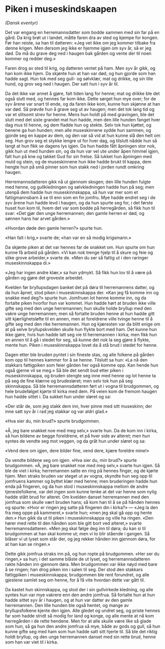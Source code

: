 # Piken i museskindskaapen

*(Dansk eventyr)*

Det var engang en herremannsdatter som bodde sammen med sin far på en gård. Da krig brøt ut i landet, måtte faren dra av sted og kjempe for kongen. Før han reiste, sa han til datteren: «Jeg vet ikke om jeg kommer tilbake fra denne krigen. Men dersom jeg ikke er hjemme igjen om syv år, så er jeg død. Da må du grave deg ned i haugen bak gården og vente der til noen kommer og redder deg.»

Faren drog av sted til krig, og datteren ventet på ham. Men syv år gikk, og han kom ikke hjem. Da skjønte hun at han var død, og hun gjorde som han hadde sagt. Hun tok med seg gull- og sølvklær, mat og drikke, og sin lille hund, og grov seg ned i haugen. Der satt hun i syv år til.

Da det ikke var annet å gjøre, falt tiden lang for henne; mat og drikke ble det også slutt med, og hennes far kom ikke. Dette sørget hun mye over; for de syv årene var snart til ende, og da faren ikke kom, kunne hun skjønne at han var død. Så prøvde hun å grave seg ut av haugen; men det tok lang tid og var et slitsomt strev for henne. Mens hun holdt på med gravingen, ble det slutt med det siste grandet mat hun hadde, men den lille hunden fanget hver dag mus til henne, og dem fladde hun og stekte. Selv tok hun kjøttet, og benene ga hun hunden; men alle museskinnene sydde hun sammen, og gjorde seg en kappe av dem, og den var så vid at hun kunne slå den helt om seg. Hun grov seg et stykke lengre ut for hver dag, og tilslutt nådde hun så langt at hun fikk se dagens lys igjen. Da hun hadde fått åpningen stor nok, gikk hun ut med hunden sin, og da hun var vel ute under åpen himmel igjen, falt hun på kne og takket Gud for sin frelse. Så lukket hun åpningen med muld og stein, og de museskinnene hun ikke hadde brukt til kappa, dem hengte hun på små pinner som hun stakk ned i jorden rundt omkring haugen.

Herremannsdatteren gikk nå ut gjennom skogen; den lille hunden fulgte med henne, og gullkledningen og sølvkledningen hadde hun på seg; men utenpå dem hadde hun museskinnskappa, så hun var mer som et fattigmannsbarn å se til enn som en fin jomfru. Mye hadde endret seg i de syv årene hun hadde levd i haugen, og da hun spurte seg for, i det første huset hun kom til, hvem det var som bodde på herregården, så fikk hun til svar: «Det gjør den unge herremannen; den gamle herren er død, og sønnen hans har arvet gården.»

«Hvordan døde den gamle herren?» spurte hun.

«Han falt i krig,» svarte de; «han var en så modig krigsmann.»

Da skjønte piken at det var hennes far de snakket om. Hun spurte om hun kunne få arbeid på gården. «Vi kan nok trenge hjelp til å skure og feie og slike grove arbeider,» svarte de. «Men du ser så fattig ut i den raringer museskinnskappa di.»

«Jeg har ingen andre klær,» sa hun ydmykt. Så fikk hun lov til å være på gården og gjøre det groveste arbeidet.

Kvelden før bryllupsdagen banket det på døra til herremannens datter, og da hun åpnet, stod piken i museskinnskappa der. «Kan jeg få komme inn og snakke med deg?» spurte hun. Jomfruen lot henne komme inn, og da fortalte piken hvorfor hun var kommet. Hun hadde hørt at bruden ikke ville gifte seg med den unge herremannen; hun skulle holde bryllup med den vakre unge herremannen; men så fortalte bruden henne at hun hadde gitt sitt kjærlighetsløfte til en annen, men at foreldrene ville tvinge henne til å gifte seg med den rike herremannen. Hun og kjæresten var da blitt enige om at på selve bryllupskvelden skulle hun flykte bort med ham. Det kunne hun ikke gjøre, hvis hun hadde latt seg vie til herremannen i kirka; men fikk hun en annen til å gå i stedet for seg, så kunne det nok la seg gjøre å flykte, mente hun. Piken i museskinnskappa lovet da å stå brud i stedet for henne.

Dagen etter ble bruden pyntet i sin fineste stas, og alle folkene på gården kom opp til hennes kammer for å se henne. Tilslutt sa hun: «La nå den stakkars fattigpiken som feier gården her også komme opp. Kan hende hun også gjerne vil se meg.» Så ble det sendt bud etter piken i museskinnskappa, og bruden stengte seg inne med henne og lot henne ta på seg de fine klærne og brudesløret; men selv tok hun på seg skinnskappa. Så ble herremannsdatteren ført ut i vogna til brudgommen, og hele brudefølget kjørte til kirka med dem. På veien kom de fremom haugen hun hadde sittet i. Da sukket hun under sløret og sa:

«Der står de, som jeg stakk dem inn,
hver pinne med sitt museskinn;
der inne satt syv år i rad
jeg stakkar og var aldri glad.»

«Hva sier du, min brud?» spurte brudgommen.

«Å, jeg bare snakket noe med meg selv,» svarte hun. Da de kom inn i kirka, så hun bildene av begge foreldrene, et på hver side av alteret; men hun syntes de vendte seg mot veggen, og da gråt hun under sløret og sa:

«Vend dere om igjen, dere bilder fine,
vend dere, kjære foreldre mine!»

Da vendte bildene seg om igjen. «Hva sier du, min brud?» spurte brudgommen. «Å, jeg bare snakket noe med meg selv,» svarte hun igjen. Så ble de viet i kirka; herremannen satte en ring på hennes finger, og de kjørte hjem. Men straks bruden var steget ut av vogna, skyndte hun seg opp til jomfruens kammer og byttet klær med henne; men bruderingen hadde hun enda på fingeren, og da hun stod i museskinnskappa mellom de andre tjenestefolkene, var det ingen som kunne tenke at det var henne som nylig hadde stått brud for alteret. Om kvelden danset herremannen med den jomfrua som skulle vært bruden hans; så kom han til å se på hånden hennes og spurte: «Hvor er ringen jeg satte på fingeren din i kirka?» — «Jeg la den fra meg oppe på kammeret,» svarte hun; «men jeg skal gå opp og hente den.» Hun gikk da ut til piken i museskinnskappa og ville ha ringen. «Den hører med rette til den hånden som ble gitt bort ved alteret,» svarte herremannsdatteren. «Men jeg skal følge deg inn til døra; du kan si til brudgommen at han skal komme ut; men vi to blir stående i gangen. Så blåser vi ut lyset som står der, og jeg rekker hånden inn gjennom døra, for at han kan se ringen.»

Dette gikk jomfrua straks inn på, og hun ropte på brudgommen. «Her ser du ringen,» sa hun; i det samme blåste de ut lyset, og herremannsdatteren rakte hånden inn gjennom døra. Men brudgommen var ikke nøyd med bare å se ringen; han drog piken inn i salen til seg. Der stod den stakkars fattigpiken i museskinnskappa; brudgommen ble rent forundret, og alle gjestene samlet seg om henne, for å få vite hvordan dette var gått til.

Da kastet hun skinnskappa, og stod der i sin gullvirkede kledning, og alle syntes hun var mye vakrere enn den andre jomfrua. Så fortalte hun at hun hadde sittet syv år i haugen, og at hun var datter av den gamle herremannen. Den lille hunden ble også hentet, og mange av bryllupsfolkene kjente den igjen. Alle gledet og undret seg, og priste hennes far som hadde stridt så modig for land og konge, og alle mente at nå kom herregården i de rette hendene. Men for at alle skulle være like så glade som hun, så ga hun den andre jomfrua så mye, både av gods og gull, så hun kunne gifte seg med ham som hun hadde satt sitt hjerte til. Så ble det riktig holdt bryllup, og den unge herremannen danset med sin rette brud, henne som han var viet til i kirka.